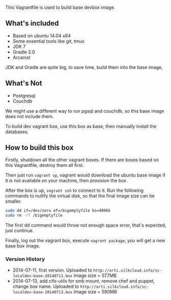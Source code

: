 This Vagrantfile is used to build base devbox image.

## What's included
* Based on ubuntu 14.04 x64
* Some essential tools like git, tmux
* JDK 7
* Gradle 2.0
* Arcanist

JDK and Gradle are quite big, to save time, build them into the base image,

## What's Not
* Postgresql
* Couchdb

We might use a different way to run pgsql and couchdb, so this base image does not include them.

To build dev vagrant box, use this box as base, then manually install the databases.

## How to build this box
Firstly, shutdown all the other vagrant boxes. If there are boxes based on this Vagrantfile, destroy them all first.

Then just run `vagrant up`, vagrant would download the ubuntu base image if it is not available on your machine, then provision the box.

After the box is up, `vagrant ssh` to connect to it. Run the following commands to nullify the virtual disk, so that the final image size can be smaller.

```bash
sudo dd if=/dev/zero of=/bigemptyfile bs=4096k
sudo rm -rf /bigemptyfile
```

The first dd command would throw not enough space error, that's expected, just continue.

Finally, log out the vagrant box, execute `vagrant package`, you will get a new base box image.

### Version History
* 2014-07-11, first version. Uploaded to `http://arti.silkcloud.info/sc-localdev-base-20140711.box` Image size = 577MB
* 2014-07-13, add cifs-utils for smb mount, remove chef and puppet, change box name. Uploaded to `http://arti.silkcloud.info/sc-localdev-base-20140713.box` Image size = 590MB
